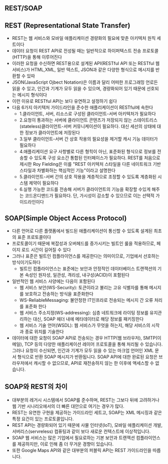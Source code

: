 ## REST/SOAP

## REST (Representational State Transfer)

- REST는 웹 서비스와 모바일 애플리케이션 경량화의 필요에 맞춘 아키텍처 원칙 세트이다
- 데이터 요청이 REST API로 전성될 때는 일반적으로 하이퍼텍스트 전송 프로토콜(HTTP)을 통해 이루어진다
- 이러한 요청을 수신하면 REST용으로 설계된 API(RESTful API 또는 RESTful 웹 서비스)가 HTML,XML, 일반 텍스트, JSON과 같은 다양한 형식으로 메시지를 반환할 수 있따
- JSON(JavaScript Ojbect Notation)은 이름과 달리 어떠한 프로그래밍 언로든 읽을 수 있고, 인간과 기계가 모두 읽을 수 있으며, 경량화되어 있기 때문에 선호되는 메시지 형식이다
- 이런 이유로 RESTful API는 보다 유연하고 설정하기 쉽다
- 다음 6가지 아키텍처 가이드라인을 준수한 애플리케이션이 RESTful에 속한다
    - 1.클라이언트, 서버, 리소스로 구성된 클라이언트-서버 아키텍처가 필요하다
    - 2.요청이 통과하는 서버에 클라이언트 콘텐츠가 저장되지 않는 스테이트리스(stateless)클라이언트-서버 커뮤니케이션이 필요하다. 대신 세선의 상태에 대한 정보가 클라이언트에 저장된다
    - 3.일부 클라이언트-서버 간 상호 작용의 필요성을 제거할 캐시 기능 데이터가 필요하다
    - 4.애플리케이션 요구 사항별로 다른 형힉이 아닌, 표준화된 형식으로 정보를 전송할 수 있도록 구성 요소간 통합된 인터페이스가 필요하다. REST를 처음으로 제시한 Roy Fielding은 이를 "REST
      아키텍처 스타일을 다른 네이트워크 기반 스타일과 차별화하는 핵심적인 기능"이라고 설명한다
    - 5.클라이언트-서버 간의 상호 작용을 계층적으로 조정할 수 있도록 계층화된 시스템 제약이 필요하다
    - 6.실행 가능한 코드를 전송해 서버가 클라이언트의 기능을 확장할 수있게 해주는 코드온디맨드가 필요하다. 단, 가시성이 감소할 수 있으므로 이는 선택적 가이드라인이다

## SOAP(Simple Object Access Protocol)

- 다른 언어로 다른 플랫폼에서 빌드된 애플리케이션이 통신할 수 있도록 설계된 최초의 표준 프로토콜이다
- 프로토콜이기 때문에 복잡성과 오버헤드를 증가시키는 빌트인 룰을 적용하므로, 페이지 로드 시간이 길어질 수 있다
- 그러나 표준은 빌트인 컴플라이언스를 제공한다는 의미이므로, 기업에서 선호하는 방식이기도하다
    - 빌트인 컴플라이언스는 표준에는 보안과 안정적인 데이터베이스 트랜잭션의 기본 속성인 원자성, 일관성, 격리성, 내구성(ACID)이 포함된다
- 일반적인 웹 서비스 사양에는 다음이 포함된다
    - 웹 서비스 보안(WS-Security): 토큰이라고 불리는 고유 식별자를 통해 메시지를 보호하고 전송하는 방식을 표준화한다
    - WS-ReliableMessaging: 불안정한 IT인프라로 전송되는 메시지 간 오류 처리를 표준화 한다
    - 웹 서비스 주소지정(WS-addressing): 심층 네트워크에 라이팅 정보를 유지관리하는 대신, SOAP 헤더 내에 메타데이터로 해당 정보를 패키징한다
    - 웹 서비스 기술 언어(WSDL): 웹 서비스가 무엇을 하는지, 해당 서비스의 시작과 종료 위치를 기술한다
- 데이터에 대한 요청이 SOAP API로 전송되는 경우 HTTP(웹 브라우저), SMTP(이메일), TCP 등의 다양한 애플리케이션 레이어 프로토콜을 통해 처리될 수 있습니다. 그러나 요청이 수신되면, 인간과
  기계가 모두 읽을 수 있는 마크업 언어인 XML 문서 형식으로 반환 SOAP 메시지가 반환됩니다. SOAP API에 대한 완료된 요청은 브라우저에서 캐시할 수 없으므로, API로 재전송하지 않는 한 이후에
  액세스할 수 없습니다.

## SOAP와 REST의 차이

- 대부분의 레거시 시스템에서 SOAP를 준수하며, REST는 그보다 뒤에 고려하거나 웹 기반 시나리오에서의 더 빠른 대안으로 여기는 경우가 많다.
- REST는 유연한 구현을 제공하는 가이드라인 세트고, SOAP는 XML 메시징과 같은 특정 요건이 있는 프로토콜입니다.
- REST API는 경량화되어 있기 때문에 사물 인터넷(IoT), 모바일 애플리케이션 개발, 서버리스(servreless) 컴퓨팅과 같이 보다 새로운 컨텍스트에 이상적입니다.
- SOAP 웹 서비스는 많은 기업에서 필요로하는 기본 보안과 트랜잭션 컴플라이언스를 제공하지만, 이로 인해 좀 더 무거운 경향이 있습니다.
- 또한 Google Maps API와 같은 대부분의 퍼블릭 API는 REST 가이드라인을 따릅니다.